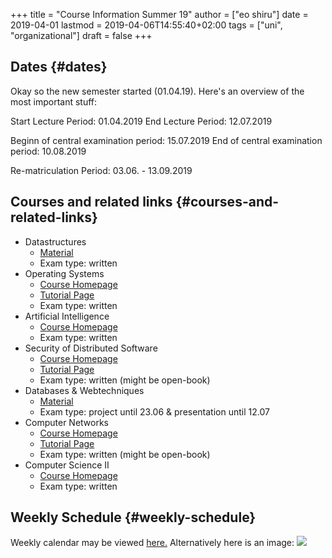 +++
title = "Course Information Summer 19"
author = ["eo shiru"]
date = 2019-04-01
lastmod = 2019-04-06T14:55:40+02:00
tags = ["uni", "organizational"]
draft = false
+++

## Dates {#dates}

Okay so the new semester started (01.04.19). Here's an overview of the most important stuff:

Start Lecture Period: 01.04.2019
End Lecture Period: 12.07.2019

Beginn of central examination period: 15.07.2019
End of central examination period: 10.08.2019

Re-matriculation Period: 03.06. - 13.09.2019


## Courses and related links {#courses-and-related-links}

-   Datastructures
    -   [Material](https://www.tu-chemnitz.de/informatik/DVS/lehre/DS/)
    -   Exam type: written
-   Operating Systems
    -   [Course Homepage](https://osg.informatik.tu-chemnitz.de/lehre/os/index.php)
    -   [Tutorial Page](https://osg.informatik.tu-chemnitz.de/lehre/os/index.php#tutorial)
    -   Exam type: written
-   Artificial Intelligence
    -   [Course Homepage](https://www.tu-chemnitz.de/informatik/KI/edu/ki/)
    -   Exam type: written
-   Security of Distributed Software
    -   [Course Homepage](https://vsr.informatik.tu-chemnitz.de/edu/2019/svs/)
    -   [Tutorial Page](https://bildungsportal.sachsen.de/opal/auth/RepositoryEntry/19946340368/CourseNode/86516925533323)
    -   Exam type: written (might be open-book)
-   Databases & Webtechniques
    -   [Material](https://www.tu-chemnitz.de/informatik/DVS/lehre/DBW/)
    -   Exam type: project until 23.06 & presentation until 12.07
-   Computer Networks
    -   [Course Homepage](https://vsr.informatik.tu-chemnitz.de/edu/2019/rn/)
    -   [Tutorial Page](https://bildungsportal.sachsen.de/opal/auth/RepositoryEntry/19957678087/CourseNode/86516925533323?5)
    -   Exam type: written (might be open-book)
-   Computer Science II
    -   [Course Homepage](https://www.tu-chemnitz.de/informatik/friz/Grundl-Inf/)
    -   Exam type: written


## Weekly Schedule {#weekly-schedule}

Weekly calendar may be viewed [here.](https://www.tu-chemnitz.de/verwaltung/vlvz/meinplan/view/calendar)
Alternatively here is an image:
![](/knowledge-database/images/week-schedule-ss19.png)
